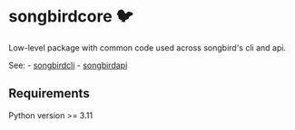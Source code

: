# songbirdcore 🐦

Low-level package with common code used across songbird's
cli and api.

See: 
    - [songbirdcli](https://github.com/cboin1996/songbird.git)
    - [songbirdapi](https://github.com/cboin1996/songbirdapi.git)

## Requirements

Python version >= 3.11
